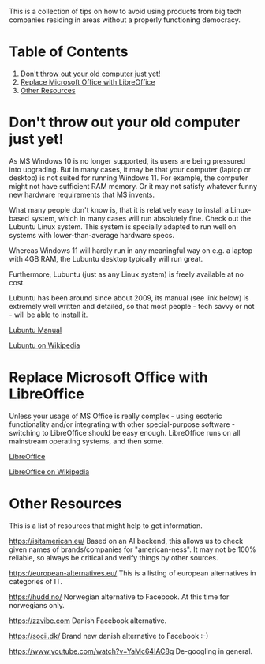 This is a collection of tips on how to avoid using products from big tech companies residing in areas without a properly functioning democracy.
<a id="orgcddef04"></a>


# Table of Contents

1.  [Don't throw out your old computer just yet!](#orge877656)
2.  [Replace Microsoft Office with LibreOffice](#org52410c7)
3.  [Other Resources](#org9b27650)


<a id="orge877656"></a>

# Don't throw out your old computer just yet!

As MS Windows 10 is no longer supported, its users are being pressured into upgrading.
But in many cases, it may be that your computer (laptop or desktop) is not suited for running Windows 11.
For example, the computer might not have sufficient RAM memory. Or it may not satisfy whatever funny new hardware requirements that
M$ invents.

What many people don't know is, that it is relatively easy to install a Linux-based system, which in many cases will run absolutely fine.
Check out the Lubuntu Linux system. This system is specially adapted to run well on systems with lower-than-average hardware specs.

Whereas Windows 11 will hardly run in any meaningful way on e.g. a laptop with 4GB RAM, the Lubuntu desktop typically will run great.

Furthermore, Lubuntu (just as any Linux system) is freely available at no cost.

Lubuntu has been around since about 2009, its manual (see link below) is extremely well written and detailed, so that most people - tech savvy or not - will be
able to install it.

[Lubuntu Manual](https://manual.lubuntu.me/lts/)

[Lubuntu on Wikipedia](https://en.wikipedia.org/wiki/Lubuntu)


<a id="org52410c7"></a>

# Replace Microsoft Office with LibreOffice

Unless your usage of MS Office is really complex - using esoteric functionality and/or integrating with other special-purpose software -
switching to LibreOffice should be easy enough. LibreOffice runs on all mainstream operating systems, and then some.

[LibreOffice](https://www.libreoffice.org/)

[LibreOffice on Wikipedia](https://en.wikipedia.org/wiki/LibreOffice)


<a id="org9b27650"></a>

# Other Resources

This is a list of resources that might help to get information.

<https://isitamerican.eu/>
Based on an AI backend, this allows us to check given names of brands/companies for "american-ness".
It may not be 100% reliable, so always be critical and verify things by other sources.

<https://european-alternatives.eu/>
This is a listing of european alternatives in categories of IT.

<https://hudd.no/>
Norwegian alternative to Facebook. At this time for norwegians only.

<https://zzvibe.com>
Danish Facebook alternative.

<https://socii.dk/>
Brand new danish alternative to Facebook :-)

<https://www.youtube.com/watch?v=YaMc64IAC8g>
De-googling in general.

